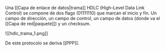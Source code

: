 Una [[Capa de enlace de datos|trama]] HDLC (High-Level Data Link Control) se compone de dos flags (01111110) que marcan el inicio y fin. Un campo de dirección, un campo de control, un campo de datos (donde va el [[Capa de red|paquete]]) y un checksum.

![[hdlc_trama_1.png]]

De este protocolo se deriva [[PPP]].